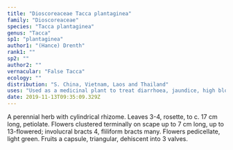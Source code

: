 ```yaml
---
title: "Dioscoreaceae Tacca plantaginea"
family: "Dioscoreaceae"
species: "Tacca plantaginea"
genus: "Tacca"
sp1: "plantaginea"
author1: "(Hance) Drenth"
rank1: ""
sp2: ""
author2: ""
vernacular: "False Tacca"
ecology: ""
distribution: "S. China, Vietnam, Laos and Thailand"
uses: "Used as a medicinal plant to treat diarrhoea, jaundice, high blood pressure, etc. Leaves and young inflorescences are sometimes eaten as vegetable after cooking."
date: 2019-11-13T09:35:09.329Z
---
```

A perennial herb with cylindrical rhizome. Leaves 3-4, rosette, to c. 17 cm long, petiolate. Flowers clustered terminally on scape up to 7 cm long, up to 13-flowered; involucral bracts 4, fliliform bracts many. Flowers pedicellate, light green. Fruits a capsule, triangular, dehiscent into 3 valves.